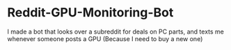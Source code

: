 # Reddit-GPU-Monitoring-Bot
I made a bot that looks over a subreddit for deals on PC parts, and texts me whenever someone posts a GPU (Because I need to buy a new one)
